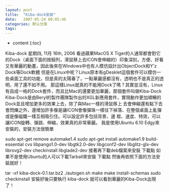 ```yaml
---
layout: post
title:  "Kiba-dock安装"
date:   2007-05-24 00:05:46
categories: 默认分类
tags:
---
```


* content
{:toc}

Kiba-dock      星期四, 11月 16th, 2006                   看過蘋果MacOS X Tiger的人通常都會對它的Dock（桌面下面的按鈕列，滑鼠移上去ICON會伸縮的）印象深刻，方便、好看又有華麗的動畫，因此後來在Windows中也有人模仿設計出ObjectDock和Y’z Dock等Dock軟體  但是在Linux中呢？Linux原本有gDesklet這個套件可以模仿一些桌面工具的功能，但是真的太陽春了，一點華麗感都沒有，透明也不是真正的透明，用了還不如不用。  那這樣Linux就真的不能用Dock了嗎？其實並沒有，Linux有自成一格的Dock套件，而且比Mac的還要更加華麗，那個套件叫做Kiba-Dock
  Kiba-Dock是由Beryl的製作團隊製作出的XGL新應用套件，實現動作更加順暢的Dock並且增加更多的效果上去，除了與Mac一樣的滑鼠移上  去會伸縮還有點下去會閃爍之外，還增加許多像是讓ICON會像彈珠一樣往下掉落、在整個桌面上亂彈或是像磁鐵一樣互相吸引住。可以設定許多包括背景、邊  框、速度、特效，可以讓ICON旋轉、彈跳、伸縮，效果真的非常華麗。
        我是使用Ubuntu 6.10 Edgy來安裝的，安裝方法很簡單
  
  sudo apt-get remove automake1.4
  sudo apt-get install automake1.9 build-essential cvs libpango1.0-dev  libgtk2.0-dev libgconf2-dev libglitz-glx-dev librsvg2-dev checkinstall  libglade2-dev
    接著再下載deb檔案來安裝
  下載點  如果不是使用Ubuntu的人可以下載Tarball來安裝
  下載點  然後再依照下面的方法安裝就好！
  
  tar -xf kiba-dock-0.1.tar.bz2
  ./autogen.sh
  make
  make install-schemas
  sudo checkinstall
    安裝好後只要執行
  kiba-dock
  就可以看到華麗的Kiba-Dock出現了！      
        
